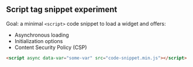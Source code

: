 ## Script tag snippet experiment

Goal: a minimal `<script>` code snippet to load a widget and offers:
- Asynchronous loading
- Initialization options
- Content Security Policy (CSP)

```html
<script async data-var="some-var" src="code-snippet.min.js"></script>
```
